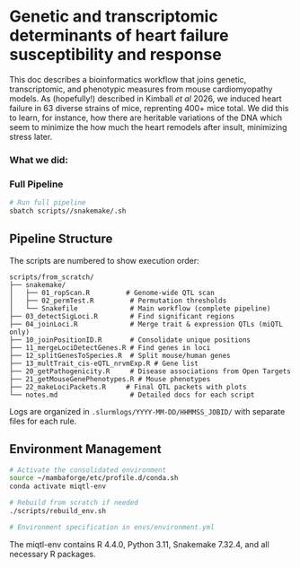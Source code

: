 # Genetic and transcriptomic determinants of heart failure susceptibility and response  
This doc describes a bioinformatics workflow that joins genetic, transcriptomic, and phenotypic measures from mouse cardiomyopathy models. As (hopefully!) described in Kimball *et al* 2026, we induced heart failure in 63 diverse strains of mice, reprenting 400+ mice total. We did this to learn, for instance, how there are heritable variations of the DNA which seem to minimize the how much the heart remodels after insult, minimizing stress later. 

### What we did:


### Full Pipeline
```bash
# Run full pipeline
sbatch scripts//snakemake/.sh
```
## Pipeline Structure
The scripts are numbered to show execution order:
```
scripts/from_scratch/
├── snakemake/
│   ├── 01_ropScan.R         # Genome-wide QTL scan
│   ├── 02_permTest.R         # Permutation thresholds
│   └── Snakefile             # Main workflow (complete pipeline)
├── 03_detectSigLoci.R        # Find significant regions
├── 04_joinLoci.R             # Merge trait & expression QTLs (miQTL only)
├── 10_joinPositionID.R       # Consolidate unique positions
├── 11_mergeLociDetectGenes.R # Find genes in loci
├── 12_splitGenesToSpecies.R  # Split mouse/human genes
├── 13_multTrait_cis-eQTL_nrvmExp.R # Gene list
├── 20_getPathogenicity.R     # Disease associations from Open Targets
├── 21_getMouseGenePhenotypes.R # Mouse phenotypes 
├── 22_makeLociPackets.R     # Final QTL packets with plots
└── notes.md                  # Detailed docs for each script
```
Logs are organized in `.slurmlogs/YYYY-MM-DD/HHMMSS_JOBID/` with separate files for each rule.

## Environment Management

```bash
# Activate the consolidated environment
source ~/mambaforge/etc/profile.d/conda.sh
conda activate miqtl-env

# Rebuild from scratch if needed
./scripts/rebuild_env.sh

# Environment specification in envs/environment.yml
```
The miqtl-env contains R 4.4.0, Python 3.11, Snakemake 7.32.4, and all necessary R packages. 